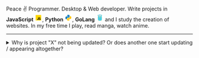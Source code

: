 Peace ✌️
Programmer. Desktop & Web developer. Write projects in **JavaScript** <img src="https://raw.githubusercontent.com/Redume/Redume/master/icons/javascript.svg" alt="JavaScript" height=20>, **Python** <img src="https://raw.githubusercontent.com/Redume/Redume/master/icons/python.svg" alt="Python" height=20>, **GoLang** <img src="https://raw.githubusercontent.com/Redume/Redume/master/icons/golang.svg" alt="GoLang" height=20> and I study the creation of websites. In my free time I play, read manga, watch anime.

---

<details> 
  <summary>Why is project "X" not being updated? Or does another one start updating / appearing altogether?</summary>

###

Either I got tired of one project and I wanted to do another, or I lost the motivation to update or maintain the project.
</details>
